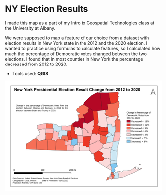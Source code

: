 # NY Election Results

I made this map as a part of my Intro to Geospatial Technologies class at the University at Albany. 

We were supposed to map a feature of our choice from a dataset with election results in New York state in the 2012 and the 2020 election. I wanted to practice using formulas to calculate features, so I calculated how much the percentage of Democratic votes changed between the two elections. I found that in most counties in New York the percentage decreased from 2012 to 2020.

* Tools used: **QGIS**

![Change in percentage of Democratic votes in New York State between 2012 and 2020](maps/NYElectionResults.png)